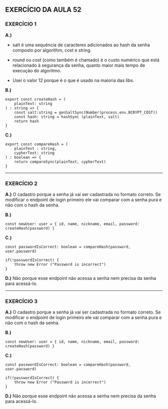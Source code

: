 ## EXERCÍCIO DA AULA 52

### EXERCÍCIO 1

**A.)** 
- salt é uma sequência de caracteres adicionados ao hash da senha composto por algorithm, cost e string.

- round ou cost (como também é chamado) é o custo numérico que está relacionado à segurança da senha, quanto maior mais tempo de execução do algoritmo.

- Usei o valor 12 porque é o que é usado na maioria das libs.

**B.)**

```
export const createHash = (
    plainText: string
) : string => {
    const salt:string = genSaltSync(Number(process.env.BCRYPT_COST))
    const hash: string = hashSync (plainText, salt)
    return hash
}
```

**C.)**


```
export const compareHash = (
    plainText : string,
    cypherText: string
) : boolean => {
    return compareSync(plainText, cypherText)
}
```


______________________________________________________________________________________________________

### EXERCÍCIO 2

**A.)** 
    O cadastro porque a senha já vai ser cadastrada no formato correto. Se modificar o endpoint de login primeiro ele vai comparar com a senha pura e não com o hash da senha.

**B.)**

```
const newUser: user = { id, name, nickname, email, password: createHash(password) }
```

**C.)**

```
const passwordIsCorrect: boolean = compareHash(password, user.password)

if(!passwordIsCorrect) {
    throw new Error ("Password is incorrect")
}
```

**D.)** 
    Não porque esse endpoint não acessa a senha nem precisa da senha para acessá-lo.

______________________________________________________________________________________________________

### EXERCÍCIO 3

**A.)** 
    O cadastro porque a senha já vai ser cadastrada no formato correto. Se modificar o endpoint de login primeiro ele vai comparar com a senha pura e não com o hash da senha.

**B.)**

```
const newUser: user = { id, name, nickname, email, password: createHash(password) }
```

**C.)**

```
const passwordIsCorrect: boolean = compareHash(password, user.password)

if(!passwordIsCorrect) {
    throw new Error ("Password is incorrect")
}
```

**D.)** 
    Não porque esse endpoint não acessa a senha nem precisa da senha para acessá-lo.